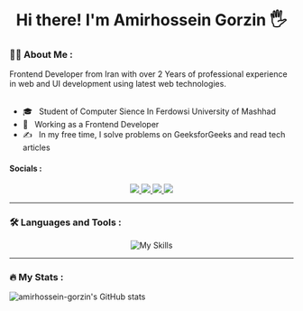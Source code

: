 <h1 align="center" >Hi there! I'm Amirhossein Gorzin 🖐</h2>
<h3>👨‍💻 About Me :</h3>
Frontend Developer from Iran with over 2 Years of professional experience in web and UI development using latest web technologies.
<br>
<br>

- 🎓 &nbsp; Student of Computer Sience In Ferdowsi University of Mashhad
- 💼 &nbsp; Working as a Frontend Developer
- ✍️ &nbsp; In my free time, I solve problems on GeeksforGeeks and read tech articles

<h4>Socials :</h5>

<div align="center">
  <a href="mailto:amirhossein4.dev@gmail.com" target="_blank">
    <img src="https://img.shields.io/badge/Gmail-D14836?style=for-the-badge&logo=gmail&logoColor=white"/>
  </a>
  <a href="https://instagram.com/amir_hossein_gorzin" target="_blank">
    <img src="https://img.shields.io/badge/Instagram-%23E4405F.svg?style=for-the-badge&logo=Instagram&logoColor=white"/>
  </a>
  <a href="amirhossein4.dev@gmail.com" target="_blank">
    <img src="https://img.shields.io/badge/linkedin-%230077B5.svg?style=for-the-badge&logo=linkedin&logoColor=white"/>
  </a>
  <a href="https://t.me/Amirhossein577" target="_blank">
    <img src="https://img.shields.io/badge/Telegram-2CA5E0?style=for-the-badge&logo=telegram&logoColor=white"/>
  </a>
</div>

<hr>

<h3>🛠️ Languages and Tools :</h3>
<div align="center">
  
  ![My Skills](https://skillicons.dev/icons?i=html,css,sass,bootstrap,js,react,redux,next,mongodb,mysql,figma)
  
</div>
<hr>
<h3>🔥 My Stats :</h3>

![amirhossein-gorzin's GitHub stats](https://github-readme-stats.vercel.app/api?username=amirhossein-gorzin&show_icons=true&theme=dark)

